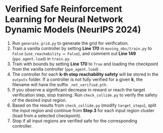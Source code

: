 # Verified Safe Reinforcement Learning for Neural Network Dynamic Models (NeurIPS 2024)

1. Run `generate_grid.py` to generate the grid for verification.  
2. Train a vanilla controller by setting **Line 170** in `moving_obs/train.py` to `False` (`use_reachability = False`), and comment out **Line 149** (`ppo_agent.load`) in `train.py`.  
3. Train with bounds by setting **Line 170** to `True` and loading the checkpoint from the vanilla controller (`ppo_agent.load`) .  
4. The controller for each **k-th step reachability safety** will be stored in the `outputs` folder. If a controller is not fully verified for a given **k**, the filename will have the suffix `_not_verified.pth`.  
5. If you observe a significant decrease in reward or reach the target verification step, stop training. Run `check_collide.py` to verify the safety of the desired input region.  
6. Based on the results from `check_collide.py` (modify `target_steps`), split the input region and continue from **Step 3** for each input region cluster (load from a selected checkpoint).  
7. Stop if all input regions are verified safe for the corresponding controller.  
